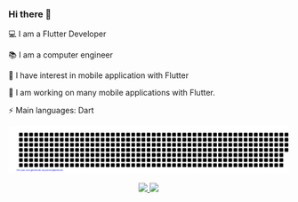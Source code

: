 ### Hi there 👋
💻 I am a Flutter Developer

📚 I am a computer engineer

📝 I have interest in mobile application with Flutter

🔭 I am working on many mobile applications with Flutter.

⚡ Main languages: Dart

![gitartwork](gitartwork.svg)

<div align="center">
  <a href="https://github.com/harundemirkaya">
  <img height="180em" src="https://github-readme-stats.vercel.app/api?username=harundemirkaya&show_icons=true&theme=dracula&include_all_commits=true&count_private=true"/>
  <img height="180em" src="https://github-readme-stats.vercel.app/api/top-langs/?username=harundemirkaya&layout=compact&langs_count=7&theme=dracula"/>
</div>
